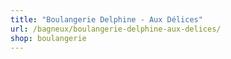```yaml
---
title: "Boulangerie Delphine - Aux Délices"
url: /bagneux/boulangerie-delphine-aux-delices/
shop: boulangerie
---
```

